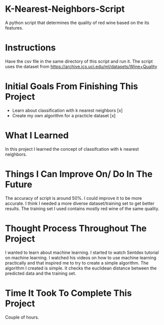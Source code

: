 # K-Nearest-Neighbors-Script
A python script that determines the quality of red wine based on the its features.

# Instructions
Have the csv file in the same directory of this script and run it. The script uses the dataset from https://archive.ics.uci.edu/ml/datasets/Wine+Quality

# Initial Goals From Finishing This Project
- Learn about classification with k nearest neighbors [x]
- Create my own algorithm for a practicle dataset [x]

# What I Learned
In this project I learned the concept of classifcation with k nearest neighbors.

# Things I Can Improve On/ Do In The Future
The accuracy of script is around 50%. I could improve it to be more accurate. I think I needed a more diverse dataset/training set to get better results. The training set I used contains mostly red wine of the same quality.

# Thought Process Throughout The Project
I wanted to learn about machine learning. I started to watch Sentdex tutorial on machine learning. I watched his videos on how to use machine learning practically and that inspired me to try to create a simple algorithm. The algorithm I created is simple. It checks the euclidean distance between the predicted data and the training set.

# Time It Took To Complete This Project
Couple of hours.
